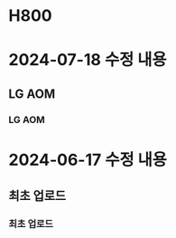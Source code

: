 H800
=======

# 2024-07-18 수정 내용
## LG AOM
### LG AOM ###


# 2024-06-17 수정 내용

## 최초 업로드

### 최초 업로드
